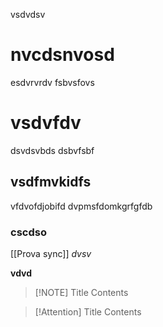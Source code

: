 vsdvdsv


# nvcdsnvosd
esdvrvrdv
fsbvsfovs
# vsdvfdv
dsvdsvbds
dsbvfsbf
## vsdfmvkidfs
vfdvofdjobifd
dvpmsfdomkgrfgfdb

### cscdso
[[Prova sync]]
*dvsv*

**vdvd**

> [!NOTE] Title
> Contents


> [!Attention] Title
> Contents

